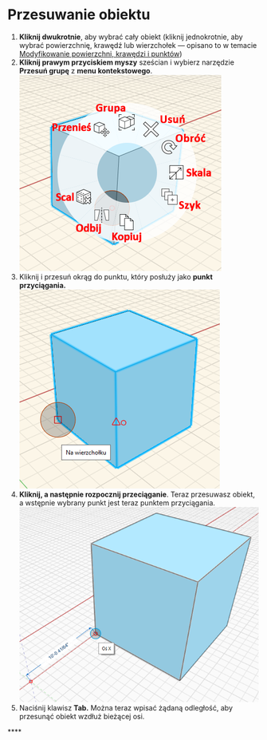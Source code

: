 # Przesuwanie obiektu

1. **Kliknij dwukrotnie**, aby wybrać cały obiekt \(kliknij jednokrotnie, aby wybrać powierzchnię, krawędź lub wierzchołek — opisano to w temacie [Modyfikowanie powierzchni, krawędzi i punktów](modifying-faces-edges-and-points.md)\)
2. **Kliknij prawym przyciskiem myszy** sześcian i wybierz narzędzie **Przesuń grupę** z **menu kontekstowego**. ![](../.gitbook/assets/context-menu.png)
3. Kliknij i przesuń okrąg do punktu, który posłuży jako **punkt przyciągania.** ![](../.gitbook/assets/snap-point.png)
4. **Kliknij, a następnie rozpocznij przeciąganie**. Teraz przesuwasz obiekt, a wstępnie wybrany punkt jest teraz punktem przyciągania. ![](../.gitbook/assets/move-object.png)
5. Naciśnij klawisz **Tab.** Można teraz wpisać żądaną odległość, aby przesunąć obiekt wzdłuż bieżącej osi.

\*\*\*\*

